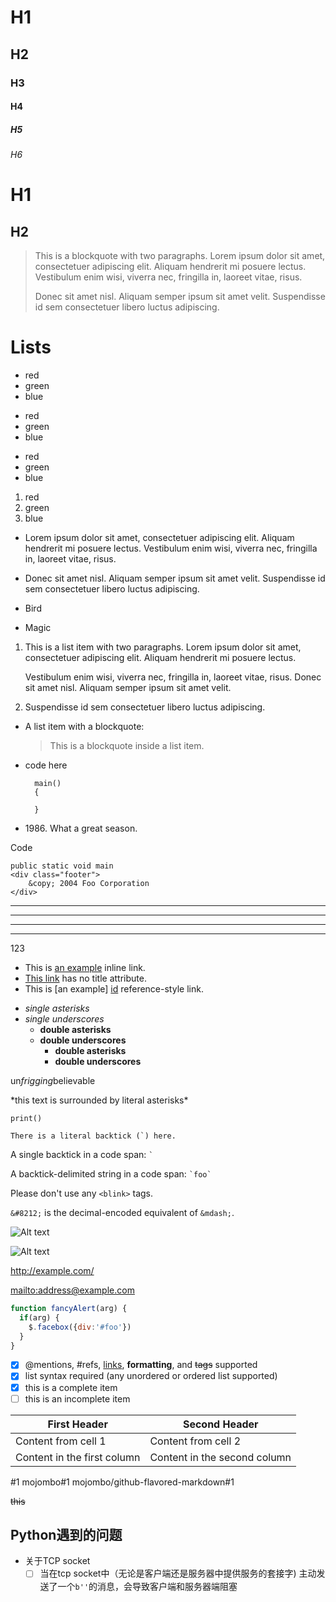 # H1 #
## H2 ##
### H3 ###
#### H4 ####
##### H5 #####
###### H6 ######

H1
========
H2
--------

> This is a blockquote with two paragraphs. Lorem ipsum dolor sit amet,
> consectetuer adipiscing elit. Aliquam hendrerit mi posuere lectus.
> Vestibulum enim wisi, viverra nec, fringilla in, laoreet vitae, risus.
>
> Donec sit amet nisl. Aliquam semper ipsum sit amet velit. Suspendisse
> id sem consectetuer libero luctus adipiscing.

# Lists
* red
* green
* blue

+ red
+ green
+ blue

- red
- green
- blue

1. red
4. green
7. blue

*   Lorem ipsum dolor sit amet, consectetuer adipiscing elit.
    Aliquam hendrerit mi posuere lectus. Vestibulum enim wisi,
    viverra nec, fringilla in, laoreet vitae, risus.
    
*   Donec sit amet nisl. Aliquam semper ipsum sit amet velit.
    Suspendisse id sem consectetuer libero luctus adipiscing.
    
*   Bird

*   Magic

1.  This is a list item with two paragraphs. Lorem ipsum dolor
    sit amet, consectetuer adipiscing elit. Aliquam hendrerit
    mi posuere lectus.

    Vestibulum enim wisi, viverra nec, fringilla in, laoreet
    vitae, risus. Donec sit amet nisl. Aliquam semper ipsum
    sit amet velit.

2.  Suspendisse id sem consectetuer libero luctus adipiscing.


*   A list item with a blockquote:

    > This is a blockquote
    > inside a list item.
* code here

        main()
        {
           
        }    
        
* 1986\. What a great season.

Code

    public static void main    
    <div class="footer">
        &copy; 2004 Foo Corporation
    </div>
    
* * *
*****
- - -
-----
123

* This is [an example](http://example.com/ "Title") inline link.
* [This link](http://example.net/) has no title attribute.
* This is [an example] [id] reference-style link.

[id]: http://example.com/  "Optional Title Here"

* *single asterisks*
* _single underscores_
    * **double asterisks**
    * __double underscores__
        * **double asterisks**
        * __double underscores__

un*frigging*believable

\*this text is surrounded by literal asterisks\*

`print()`

````There is a literal backtick (`) here.````

A single backtick in a code span: `` ` ``

A backtick-delimited string in a code span: `` `foo` ``

Please don't use any `<blink>` tags.

`&#8212;` is the decimal-encoded equivalent of `&mdash;`.

![Alt text](/path/to/img.jpg)

![Alt text](/path/to/img.jpg "Optional title")

<http://example.com/>

<mailto:address@example.com>

```javascript 1.8
function fancyAlert(arg) {
  if(arg) {
    $.facebox({div:'#foo'})
  }
}
```

- [x] @mentions, #refs, [links](), **formatting**, and <del>tags</del> supported
- [x] list syntax required (any unordered or ordered list supported)
- [x] this is a complete item
- [ ] this is an incomplete item

[links]: http://baidu.com

First Header | Second Header
------------ | -------------
Content from cell 1 | Content from cell 2
Content in the first column | Content in the second column

#1
mojombo#1
mojombo/github-flavored-markdown#1

~~this~~


## Python遇到的问题
* 关于TCP socket
    - [ ] 当在tcp socket中（无论是客户端还是服务器中提供服务的套接字)
         主动发送了一个`b''`的消息，会导致客户端和服务器端阻塞
